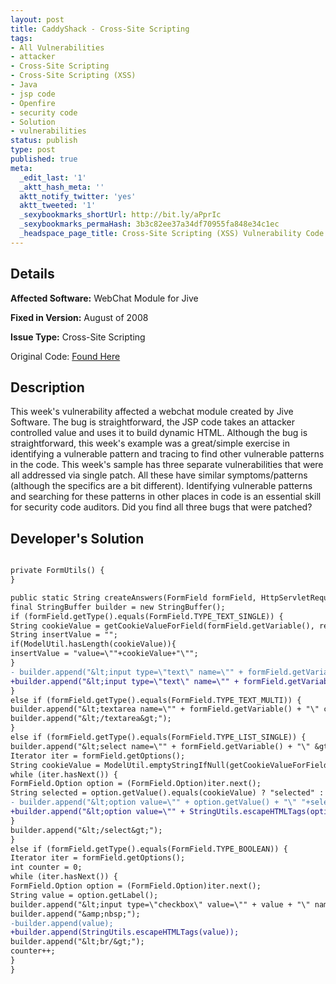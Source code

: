 ```yaml
---
layout: post
title: CaddyShack - Cross-Site Scripting
tags:
- All Vulnerabilities
- attacker
- Cross-Site Scripting
- Cross-Site Scripting (XSS)
- Java
- jsp code
- Openfire
- security code
- Solution
- vulnerabilities
status: publish
type: post
published: true
meta:
  _edit_last: '1'
  _aktt_hash_meta: ''
  aktt_notify_twitter: 'yes'
  aktt_tweeted: '1'
  _sexybookmarks_shortUrl: http://bit.ly/aPprIc
  _sexybookmarks_permaHash: 3b3c82ee37a34df70955fa848e34c1ec
  _headspace_page_title: Cross-Site Scripting (XSS) Vulnerability Code Example
---
```

## Details
__Affected Software:__ WebChat Module for Jive

__Fixed in Version:__  August of 2008

__Issue Type:__ Cross-Site Scripting

Original Code: <a title="Caddyshack" href="http://spotthevuln.com/2010/08/caddyshack/" target="_blank">Found    Here</a>
## Description
This week's vulnerability affected a webchat module created by Jive Software. The bug is straightforward,  the JSP code takes an attacker controlled value and uses it to build dynamic HTML. Although the bug is straightforward, this week's example was a great/simple exercise in identifying a vulnerable pattern and tracing to find other vulnerable patterns in the code. This week's sample has three separate vulnerabilities that were all addressed via single patch. All these have similar symptoms/patterns (although the specifics are a bit different). Identifying vulnerable patterns and searching for these patterns in other places in code is an essential skill for security code auditors. Did you find all three bugs that were patched?
## Developer's Solution
```diff public class FormUtils {

private FormUtils() {
}

public static String createAnswers(FormField formField, HttpServletRequest request) {
final StringBuffer builder = new StringBuffer();
if (formField.getType().equals(FormField.TYPE_TEXT_SINGLE)) {
String cookieValue = getCookieValueForField(formField.getVariable(), request);
String insertValue = "";
if(ModelUtil.hasLength(cookieValue)){
insertValue = "value=\""+cookieValue+"\"";
}
- builder.append("&lt;input type=\"text\" name=\"" + formField.getVariable() + "\" "+insertValue+" style=\"width:75%\"&gt;");
+builder.append("&lt;input type=\"text\" name=\"" + formField.getVariable() + "\" "+StringUtils.escapeHTMLTags(insertValue)+" style=\"width:75%\"&gt;");
}
else if (formField.getType().equals(FormField.TYPE_TEXT_MULTI)) {
builder.append("&lt;textarea name=\"" + formField.getVariable() + "\" cols=\"30\" rows=\"3\"&gt;");
builder.append("&lt;/textarea&gt;");
}
else if (formField.getType().equals(FormField.TYPE_LIST_SINGLE)) {
builder.append("&lt;select name=\"" + formField.getVariable() + "\" &gt;");
Iterator iter = formField.getOptions();
String cookieValue = ModelUtil.emptyStringIfNull(getCookieValueForField(formField.getVariable(), request));
while (iter.hasNext()) {
FormField.Option option = (FormField.Option)iter.next();
String selected = option.getValue().equals(cookieValue) ? "selected" : "";
- builder.append("&lt;option value=\"" + option.getValue() + "\" "+selected+"&gt;" + option.getLabel() + "&lt;/option&gt;");
+builder.append("&lt;option value=\"" + StringUtils.escapeHTMLTags(option.getValue()) + "\" "+selected+"&gt;" + option.getLabel() + "&lt;/option&gt;");
}
builder.append("&lt;/select&gt;");
}
else if (formField.getType().equals(FormField.TYPE_BOOLEAN)) {
Iterator iter = formField.getOptions();
int counter = 0;
while (iter.hasNext()) {
FormField.Option option = (FormField.Option)iter.next();
String value = option.getLabel();
builder.append("&lt;input type=\"checkbox\" value=\"" + value + "\" name=\"" + formField.getVariable() + counter + "\"&gt;");
builder.append("&amp;nbsp;");
-builder.append(value);
+builder.append(StringUtils.escapeHTMLTags(value));
builder.append("&lt;br/&gt;");
counter++;
}
}
```
